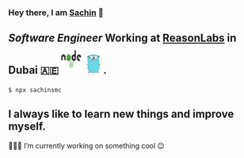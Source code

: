 ### Hey there, I am [Sachin](https://sachinsmc.me) 👋

## *Software Engineer* Working at [ReasonLabs](https://reasonlabs.com/) in Dubai 🇦🇪 <img src="https://raw.githubusercontent.com/devicons/devicon/master/icons/nodejs/nodejs-original-wordmark.svg" alt="nodejs" width="40" height="60"/> <img src="https://raw.githubusercontent.com/devicons/devicon/master/icons/go/go-original.svg" alt="go" width="40" height="40"/>.

`$ npx sachinsmc`

## I always like to learn new things and improve myself. 
👨🏽‍💻 I’m currently working on something cool 😉 


  
